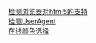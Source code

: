 [检测浏览器对html5的支持](http://html5test.com/)  
[检测UserAgent](http://www.httpuseragent.org/)  
[在线颜色选择](http://www.w3schools.com/colors/colors_picker.asp)  

